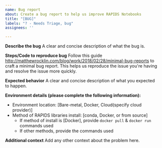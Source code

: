 ```yaml
---
name: Bug report
about: Create a bug report to help us improve RAPIDS Notebooks
title: "[BUG]"
labels: "? - Needs Triage, bug"
assignees: ''

---
```


**Describe the bug**
A clear and concise description of what the bug is.

**Steps/Code to reproduce bug**
Follow this guide http://matthewrocklin.com/blog/work/2018/02/28/minimal-bug-reports to craft a minimal bug report. This helps us reproduce the issue you're having and resolve the issue more quickly.

**Expected behavior**
A clear and concise description of what you expected to happen.

**Environment details (please complete the following information):**
 - Environment location: [Bare-metal, Docker, Cloud(specify cloud provider)]
 - Method of RAPIDS libraries install: [conda, Docker, or from source]
   - If method of install is [Docker], provide `docker pull` & `docker run` commands used
   - If other methods, provide the commands used
 

**Additional context**
Add any other context about the problem here.
